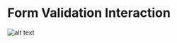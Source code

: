 # Form Validation Interaction
![alt text](http://www.dropinks.com/wp-content/uploads/2018/02/signup-form-interaction-svg.gif)
